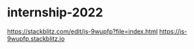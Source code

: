 # internship-2022
https://stackblitz.com/edit/js-9wupfp?file=index.html
https://js-9wupfp.stackblitz.io
